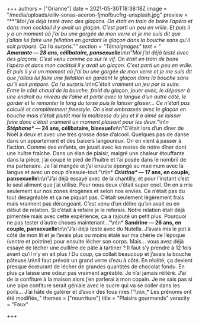 +++
authors = ["Orianne"]
date = 2021-05-30T18:38:18Z
image = "/media/uploads/eiliv-sonas-aceron-fjmofbucfrg-unsplash.jpg"
preview = "**\"**Moi j’ai déjà testé avec des glaçons. On était en train de boire l’apéro et dans mon cocktail il y avait un glaçon. C’est parti un peu en vrille. Et puis il y a un moment où j’ai bu une gorgée de mon verre et je me suis dit que j’allais lui faire une fellation en gardant le glaçon dans la bouche sans qu’il soit préparé. Ça l’a surpris.\""
section = "Témoignages"
text = "* **Amarante&nbsp;&mdash;&nbsp;28 ans, célibataire, pansexuelle**\n\n\"Moi j’ai déjà testé avec des glaçons. C’est venu comme ça sur le vif. On était en train de boire l’apéro et dans mon cocktail il y avait un glaçon. C’est parti un peu en vrille. Et puis il y a un moment où j’ai bu une gorgée de mon verre et je me suis dit que j’allais lui faire une fellation en gardant le glaçon dans la bouche sans qu’il soit préparé. Ça l’a surpris.\n\nC’était vraiment un jeu par la suite. Entre le côté chaud de la bouche, froid du glaçon, jouer avec, le déposer à une endroit au niveau de l’aine et partir avec la langue d’un autre côté, le garder et le remonter le long du torse puis le laisser glisser... Ce n’était pas calculé et complètement freestyle. On s’est embrassés avec le glaçon en bouche mais c’était plutôt moi la maîtresse du jeu et il a aimé se laisser faire donc c’était vraiment un moment plaisant pour les deux.\"\n\n* **_Stéphane&ast;_&nbsp;&mdash;&nbsp;24 ans, célibataire, bisexuel**\n\n\"C’était lors d’un dîner de Noël à deux et avec une très grosse dose d’alcool. Quelques pas de danse dans un appartement et des baisers langoureux. On en vient à passer à l’action. Comme des enfants, on jouait avec les restes de notre dîner dont une huître fraîche. Dans un élan de plaisir, malgré une chaleur étouffante dans la pièce, j’ai coupé le pied de l’huître et l’ai posée dans le nombril de ma partenaire. Je l’ai mangée et j’ai ensuite épongé au maximum avec la langue et avec un coup d’essuie-tout.\"\n\n* **_Cristina&ast;_&nbsp;&mdash;&nbsp;17 ans, en couple, pansexuelle**\n\n\"J’ai déjà essayé avec de la chantilly, et pour l’instant c’est le seul aliment que j’ai utilisé. Pour nous deux c’était super cool. On en a mis seulement sur nos zones érogènes et selon nos envies. Ce n’était pas du tout désagréable et ça ne piquait pas. C’était seulement légèrement frais mais vraiment pas dérangeant. C’est venu d’un délire qu’on avait eu en début de relation. Si c’était à refaire je le referais. Notre relation était déjà pimentée mais avec cette expérience, ça a rajouté un petit plus. Pourquoi ne pas tester d’autre choses maintenant...\"\n\n* **Sandrine&nbsp;&mdash;&nbsp;26 ans, en couple, pansexuelle**\n\n\"J’ai déjà testé avec du Nutella. J’avais mis le pot à côté de mon lit et je l’avais plus ou moins étalé sur ma chérie de l’époque (ventre et poitrine) pour ensuite lécher son corps. Mais... vous avez déjà essayé de lécher une cuillère de pâte à tartiner&nbsp;? Il faut s’y prendre à 12 fois avant qu’il n’y en ait plus&nbsp;! Du coup, ça collait beaucoup et j’avais la bouche pâteuse.\n\nIl faut prévoir un grand verre d’eau à côté. En réalité, ça devient presque écœurant de lécher de grandes quantités de chocolat fondu. En plus ça laisse une odeur pas vraiment agréable. Je n’ai jamais réitéré. J’ai de la confiture à la maison alors j’en parlerai à mon copain. Je ne sais pas si une pipe confiture serait géniale avec le sucre qui va se coller dans les poils... J’ai hâte de galérer et d’avoir des fous rires&nbsp;!\"\n\n_&ast; Les prénoms ont été modifiés_"
themes = ["nourriture"]
title = "Plaisirs gourmands"
veracity = "Faux"

+++
